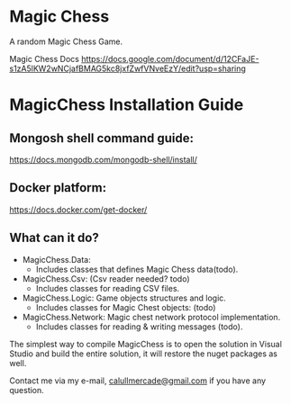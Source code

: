 <h1>
 Magic Chess
</h1>
A random Magic Chess Game.

Magic Chess Docs
https://docs.google.com/document/d/12CFaJE-s1zA5lKW2wNCjafBMAG5kc8jxfZwfVNveEzY/edit?usp=sharing

# MagicChess Installation Guide

## Mongosh shell command guide:
https://docs.mongodb.com/mongodb-shell/install/

## Docker platform:
https://docs.docker.com/get-docker/

## What can it do?
* MagicChess.Data:
  * Includes classes that defines Magic Chess data(todo).
* MagicChess.Csv: (Csv reader needed? todo)
  * Includes classes for reading CSV files.
* MagicChess.Logic: Game objects structures and logic.
  * Includes classes for Magic Chest objects: (todo)
* MagicChess.Network: Magic chest network protocol implementation.
  * Includes classes for reading & writing messages (todo).

The simplest way to compile MagicChess is to open the solution in Visual Studio and build the entire
solution, it will restore the nuget packages as well.

Contact me via my e-mail, calullmercade@gmail.com if you have any question.

